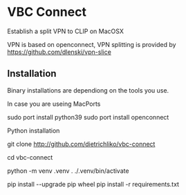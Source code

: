 # VBC Connect

Establish a split VPN to CLIP on MacOSX

VPN is based on openconnect, VPN splitting is
provided by https://github.com/dlenski/vpn-slice


## Installation

Binary installations are dependiong on the tools 
you use.

In case you are useing  MacPorts

sudo port install python39
sudo port install openconnect


Python installation

git clone http://github.com/dietrichliko/vbc-connect

cd vbc-connect

python -m venv .venv
. ./.venv/bin/activate

pip install --upgrade pip wheel
pip install -r requirements.txt

